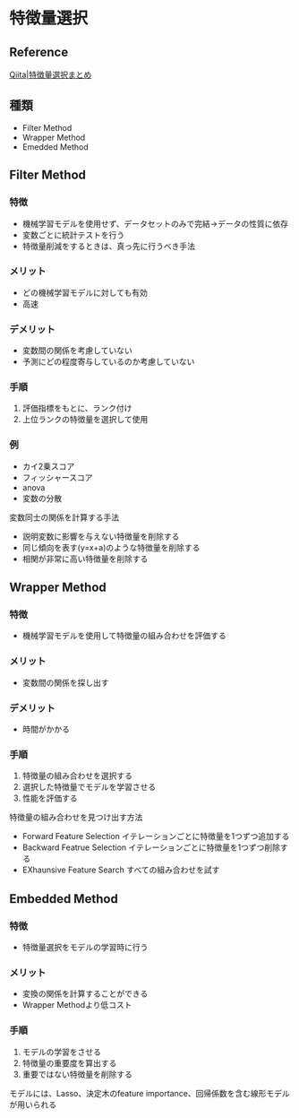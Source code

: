 # 特徴量選択

## Reference

[Qiita|特徴量選択まとめ](https://qiita.com/shimopino/items/5fee7504c7acf044a521)

## 種類

- Filter Method
- Wrapper Method
- Emedded Method

## Filter Method

### 特徴

- 機械学習モデルを使用せず、データセットのみで完結→データの性質に依存
- 変数ごとに統計テストを行う
- 特徴量削減をするときは、真っ先に行うべき手法

### メリット

- どの機械学習モデルに対しても有効
- 高速

### デメリット

- 変数間の関係を考慮していない
- 予測にどの程度寄与しているのか考慮していない

### 手順

1. 評価指標をもとに、ランク付け
2. 上位ランクの特徴量を選択して使用

### 例

- カイ2乗スコア
- フィッシャースコア
- anova
- 変数の分散

変数同士の関係を計算する手法

- 説明変数に影響を与えない特徴量を削除する
- 同じ傾向を表す(y=x+a)のような特徴量を削除する
- 相関が非常に高い特徴量を削除する

## Wrapper Method

### 特徴

- 機械学習モデルを使用して特徴量の組み合わせを評価する

### メリット

- 変数間の関係を探し出す

### デメリット

- 時間がかかる

### 手順

1. 特徴量の組み合わせを選択する
2. 選択した特徴量でモデルを学習させる
3. 性能を評価する

特徴量の組み合わせを見つけ出す方法

- Forward Feature Selection
  イテレーションごとに特徴量を1つずつ追加する
- Backward Featrue Selection
  イテレーションごとに特徴量を1つずつ削除する
- EXhaunsive Feature Search
  すべての組み合わせを試す

## Embedded Method

### 特徴

- 特徴量選択をモデルの学習時に行う

### メリット

- 変換の関係を計算することができる
- Wrapper Methodより低コスト

### 手順

1. モデルの学習をさせる
2. 特徴量の重要度を算出する
3. 重要ではない特徴量を削除する

モデルには、Lasso、決定木のfeature importance、回帰係数を含む線形モデルが用いられる


